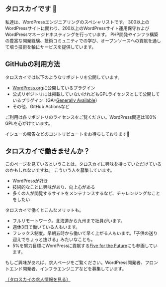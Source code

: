 ## タロスカイです 👋

私達は、WordPressエンジニアリングのスペシャリストです。
300以上のWordPressサイトに関わり、200以上のWordPressサイト運用保守およびWordPressマネージドホスティングを行っています。
PHP開発やインフラ構築の豊富な開発経験、技術コミュニティでの学び、オープンソースへの貢献を通して培う技術を軸にサービスを提供しています。

## GitHubの利用方法

タロスカイでは以下のようなリポジトリを公開しています。

- [WordPress.org](https://profiles.wordpress.org/tarosky/#content-plugins)に公開しているプラグイン
- 公式リポジトリには掲載していないけれどもGPLライセンスとして公開しているプラグイン（GA=[Generally Available](https://github.com/search?q=topic%3Awordpress-plugin-ga+org%3Atarosky&type=Repositories)）
- その他、GitHub Actionsなど

ご利用は各リポジトリのライセンスをご覧ください。WordPress関連は100% GPLを心がけています。

イシューの報告などのコントリビュートをお待ちしております🙏

## タロスカイで働きませんか？

このページを見ているということは、タロスカイに興味を持っていただけているのかもしれないですね。
こういう人を募集しています。

- WordPressが好き
- 技術的なことに興味があり、向上心がある
- 多くの人が閲覧するサイトをメンテナンスするなど、チャレンジングなことをしたい

タロスカイで働くとこんなメリットも。

- フルリモートワーク。北海道から九州まで社員がいます。
- 週休3日で働いている人もいます。
- フレックス制度。早朝五時から働いて早く上がる人もいます。「子供の送り迎えでちょっと抜ける」みたいなことも。
- 5%を努力目標にWordPressに貢献する[Five for the Future](https://wordpress.org/five-for-the-future/pledge/tarosky/)にも参画しています。

もしご興味があれば、求人ページをご覧ください。WordPress開発者、フロントエンド開発者、インフラエンジニアなどを募集しています。

[〔タロスカイの求人情報を見る〕](https://tarosky.co.jp/recruit/engineer-programer-developer)
